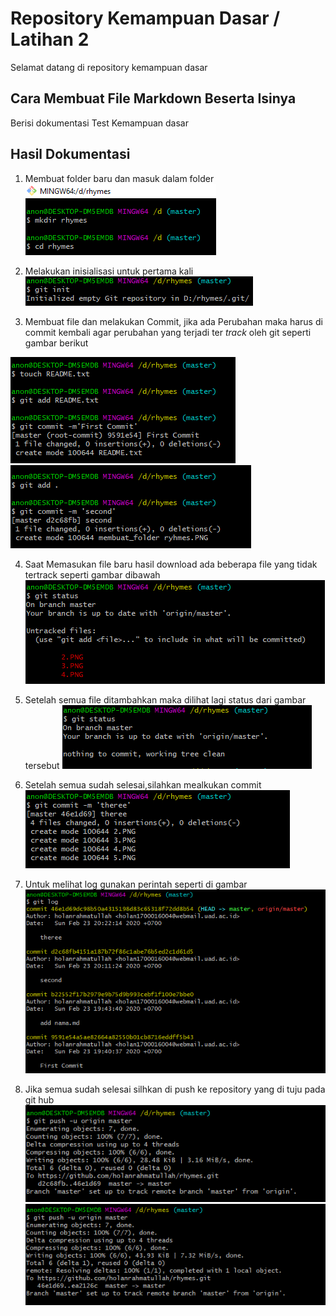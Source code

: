 # Repository Kemampuan Dasar / Latihan 2
Selamat datang di repository kemampuan dasar


## Cara Membuat File Markdown  Beserta Isinya
Berisi dokumentasi Test Kemampuan dasar

## Hasil Dokumentasi

1. 	Membuat folder baru dan masuk dalam folder
![ini gambar 1](https://github.com/HestiyanNurHidayanti/praxis-academy/blob/master/rhymes/membuat_folder%20ryhmes.PNG)

2. 	Melakukan inisialisasi untuk pertama kali
![ini gambar 2](https://github.com/HestiyanNurHidayanti/praxis-academy/blob/master/rhymes/2.PNG)

3. 	Membuat file dan melakukan Commit, jika ada Perubahan maka harus di commit kembali agar perubahan yang terjadi ter *track* oleh git seperti gambar berikut

![ini gambar 3](https://github.com/HestiyanNurHidayanti/praxis-academy/blob/master/rhymes/3.PNG)
![ini gambar 4](https://github.com/HestiyanNurHidayanti/praxis-academy/blob/master/rhymes/4.PNG)

4.	Saat Memasukan file baru hasil download ada beberapa file yang tidak tertrack seperti gambar dibawah
![ini gambar 5](https://github.com/HestiyanNurHidayanti/praxis-academy/blob/master/rhymes/5.PNG)

5.	Setelah semua file ditambahkan maka dilihat lagi status dari gambar tersebut
![ini gambar 6](https://github.com/HestiyanNurHidayanti/praxis-academy/blob/master/rhymes/6.PNG)

6.	Setelah semua sudah selesai,silahkan mealkukan commit
![ini gambar 7](https://github.com/HestiyanNurHidayanti/praxis-academy/blob/master/rhymes/7.PNG)

7.	Untuk melihat log gunakan perintah seperti di gambar
![ini gambar 8](https://github.com/HestiyanNurHidayanti/praxis-academy/blob/master/rhymes/8.PNG)

8.	Jika semua sudah selesai silhkan di push ke repository yang di tuju pada git hub
![ini gambar 9](https://github.com/HestiyanNurHidayanti/praxis-academy/blob/master/rhymes/9.PNG)
![ini gambar 10](https://github.com/HestiyanNurHidayanti/praxis-academy/blob/master/rhymes/10.PNG)

